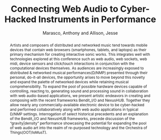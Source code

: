 ---
title: "Connecting Web Audio to Cyber-Hacked Instruments in Performance"
abstract: "Artists and composers of distributed and networked music tend towards mobile devices that contain web browsers (smartphones, tablets, and laptops) as their primary mechanism for creating interactive sonic works.  This integrates well with technologies explored at this conference such as web audio, web sockets, web midi, device sensors and click/touch interactions in conjunction with the computational devices themselves.  As audiences are increasingly exposed to distributed  & networked musical performances(D/NMP) presented through their personal, do-it-all devices, the opportunity arises to move beyond this novelty and expand the palette of networked devices while retaining musical comprehensibility. To expand the pool of possible hardware devices capable of controlling, reacting to, generating sound and processing sound in collaboration with web audio-based applications, we present artistic endeavors in creating and composing with the recent frameworks Bendit_I/O and NexusHUB. Together they allow nearly any commercially-available electronic device to be cyber-hacked and performed collaboratively along with web audio applications in typical D/NMP settings.  Interrogation of select historical precedents and an explanation of the Bendit_I/O and NexusHUB frameworks, precede discussion of the “gravity|density” performance showcasing the potential for expanding the pool of web audio art into the realm of re-purposed technology and the Orchestra of Things(OOT/IoMusT)."
address: "Trondheim, Norway"
booktitle: "Proceedings of the International Web Audio Conference"
editor: "Xambó, Anna and Martín, Sara R. and Roma, Gerard"
month: "December"
publisher: "NTNU"
series: "WAC '19"
pages: "119--122"
ID: "65"
author: "Marasco, Anthony and Allison, Jesse"
webAuthor: "Anthony Marasco, Jesse Allison"
track: "Talk"
year: "2019"
tags: year2019
media: https://youtu.be/py6wQ07YyCE
pdflink: "/_data/papers/pdf/2019/2019_65.pdf"
ISSN: "2663-5844"
---
